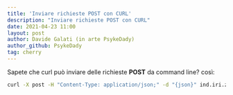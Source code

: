 ```yaml
---
title: 'Inviare richieste POST con CURL'
description: "Inviare richieste POST con CURL"
date: 2021-04-23 11:00
layout: post
author: Davide Galati (in arte PsykeDady)
author_github: PsykeDady
tag: cherry
---
```


Sapete che curl può inviare delle richieste **POST** da command line? 
così:
```bash
curl -X post -H "Content-Type: application/json;" -d "{json}" ind.iri.zzo.ip
```
